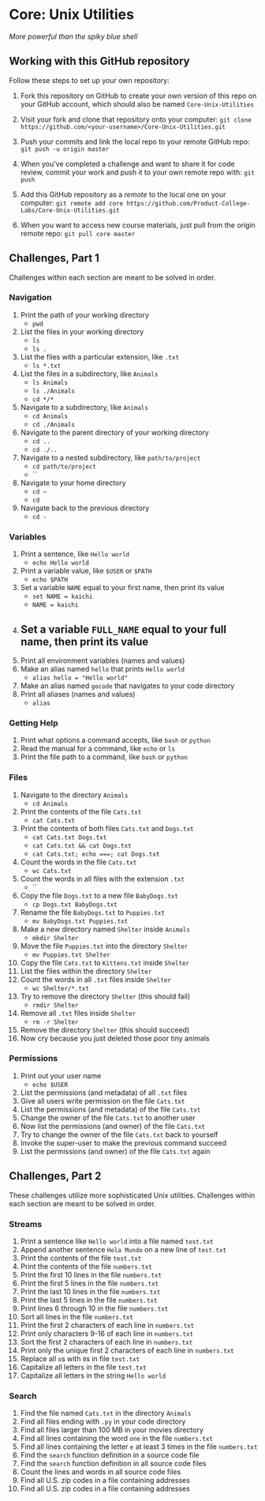 # Core: Unix Utilities

_More powerful than the spiky blue shell_

## Working with this GitHub repository

Follow these steps to set up your own repository:

1. Fork this repository on GitHub to create your own version of this repo on your GitHub account, which should also be named `Core-Unix-Utilities`

1. Visit your fork and clone that repository onto your computer:
`git clone https://github.com/<your-username>/Core-Unix-Utilities.git`

1. Push your commits and link the local repo to your remote GitHub repo:
`git push -u origin master`

1. When you've completed a challenge and want to share it for code review, commit your work and push it to your own remote repo with:
`git push`

1. Add this GitHub repository as a _remote_ to the local one on your computer:
`git remote add core https://github.com/Product-College-Labs/Core-Unix-Utilities.git`

1. When you want to access new course materials, just pull from the origin remote repo:
`git pull core master`

## Challenges, Part 1

Challenges within each section are meant to be solved in order.

### Navigation

1.  Print the path of your working directory
    - `pwd`
1.  List the files in your working directory
    - `ls`
    - `ls .`
1.  List the files with a particular extension, like `.txt`
    - `ls *.txt`
1.  List the files in a subdirectory, like `Animals`
    - `ls Animals`
    - `ls ./Animals`
    - `cd */*`
1.  Navigate to a subdirectory, like `Animals`
    - `cd Animals`
    - `cd ./Animals`
1.  Navigate to the parent directory of your working directory
    - `cd ..`
    - `cd ./..`
1.  Navigate to a nested subdirectory, like `path/to/project`
    - `cd path/to/project`
    - ``
1.  Navigate to your home directory
    - `cd ~`
    - `cd`
1.  Navigate back to the previous directory
    - `cd -`

### Variables

1.  Print a sentence, like `Hello world`
    - `echo Hello world`
1.  Print a variable value, like `$USER` or `$PATH`
    - `echo $PATH`
1.  Set a variable `NAME` equal to your first name, then print its value
    - `set NAME = kaichi`
    - `NAME = kaichi`
1.  Set a variable `FULL_NAME` equal to your full name, then print its value
    -
1.  Print all environment variables (names and values)
1.  Make an alias named `hello` that prints `Hello world`
    - `alias hello = "Hello world"`
1.  Make an alias named `gocode` that navigates to your code directory
1.  Print all aliases (names and values)
    - `alias`

### Getting Help

1.  Print what options a command accepts, like `bash` or `python`
1.  Read the manual for a command, like `echo` or `ls`
1.  Print the file path to a command, like `bash` or `python`

### Files

1.  Navigate to the directory `Animals`
    - `cd Animals`
1.  Print the contents of the file `Cats.txt`
    - `cat Cats.txt`
1.  Print the contents of both files `Cats.txt` and `Dogs.txt`
    - `cat Cats.txt Dogs.txt`
    - `cat Cats.txt && cat Dogs.txt`
    - `cat Cats.txt; echo ===; cat Dogs.txt`
1.  Count the words in the file `Cats.txt`
    - `wc Cats.txt`
1.  Count the words in all files with the extension `.txt`
    - ``
1.  Copy the file `Dogs.txt` to a new file `BabyDogs.txt`
    - `cp Dogs.txt BabyDogs.txt`
1.  Rename the file `BabyDogs.txt` to `Puppies.txt`
    - `mv BabyDogs.txt Puppies.txt`
1.  Make a new directory named `Shelter` inside `Animals`
    - `mkdir Shelter`
1.  Move the file `Puppies.txt` into the directory `Shelter`
    - `mv Puppies.txt Shelter`
1.  Copy the file `Cats.txt` to `Kittens.txt` inside `Shelter`
1.  List the files within the directory `Shelter`
1.  Count the words in all `.txt` files inside `Shelter`
    - `wc Shelter/*.txt`
1.  Try to remove the directory `Shelter` (this should fail)
    - `rmdir Shelter`
1.  Remove all `.txt` files inside `Shelter`
    - `rm -r Shelter`
1.  Remove the directory `Shelter` (this should succeed)
1.  Now cry because you just deleted those poor tiny animals

### Permissions

1.  Print out your user name
    - `echo $USER`
1.  List the permissions (and metadata) of all `.txt` files
1.  Give all users write permission on the file `Cats.txt`
1.  List the permissions (and metadata) of the file `Cats.txt`
1.  Change the owner of the file `Cats.txt` to another user
1.  Now list the permissions (and owner) of the file `Cats.txt`
1.  Try to change the owner of the file `Cats.txt` back to yourself
1.  Invoke the super-user to make the previous command succeed
1.  List the permissions (and owner) of the file `Cats.txt` again


## Challenges, Part 2

These challenges utilize more sophisticated Unix utilities.
Challenges within each section are meant to be solved in order.

### Streams

1.  Print a sentence like `Hello world` into a file named `test.txt`
1.  Append another sentence `Hola Mundo` on a new line of `test.txt`
1.  Print the contents of the file `test.txt`
1.  Print the contents of the file `numbers.txt`
1.  Print the first 10 lines in the file `numbers.txt`
1.  Print the first 5 lines in the file `numbers.txt`
1.  Print the last 10 lines in the file `numbers.txt`
1.  Print the last 5 lines in the file `numbers.txt`
1.  Print lines 6 through 10 in the file `numbers.txt`
1.  Sort all lines in the file `numbers.txt`
1.  Print the first 2 characters of each line in `numbers.txt`
1.  Print only characters 9-16 of each line in `numbers.txt`
1.  Sort the first 2 characters of each line in `numbers.txt`
1.  Print only the unique first 2 characters of each line in `numbers.txt`
1.  Replace all `o`s with `0`s in file `test.txt`
1.  Capitalize all letters in the file `test.txt`
1.  Capitalize all letters in the string `Hello world`

### Search

1.  Find the file named `Cats.txt` in the directory `Animals`
1.  Find all files ending with `.py` in your code directory
1.  Find all files larger than 100 MB in your movies directory
1.  Find all lines containing the word `one` in the file `numbers.txt`
1.  Find all lines containing the letter `e` at least 3 times in the file `numbers.txt`
1.  Find the `search` function definition in a source code file
1.  Find the `search` function definition in all source code files
1.  Count the lines and words in all source code files
1.  Find all U.S. zip codes in a file containing addresses
1.  Find all U.S. zip codes in a file containing addresses
